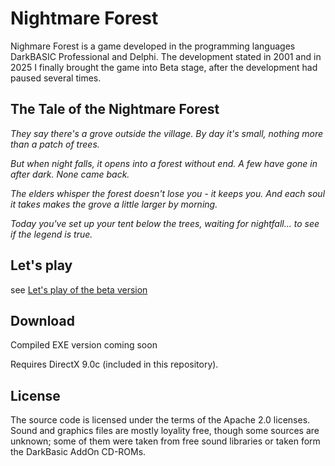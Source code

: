 
# Nightmare Forest
Nighmare Forest is a game developed in the programming languages DarkBASIC Professional and Delphi. The development stated in 2001 and in 2025 I finally brought the game into Beta stage, after the development had paused several times.

## The Tale of the Nightmare Forest 
*They say there's a grove outside the village.
By day it's small, nothing more than a patch of trees.*

*But when night falls, it opens into a forest without end.
A few have gone in after dark. None came back.*

*The elders whisper the forest doesn't lose you - it keeps you.
And each soul it takes makes the grove a little larger by morning.*

*Today you've set up your tent below the trees,
waiting for nightfall... to see if the legend is true.*

## Let's play
see [Let's play of the beta version](https://www.youtube.com/watch?v=5Tp92G5N19c&ab_channel=DanielMarschall)

## Download
Compiled EXE version coming soon

Requires DirectX 9.0c (included in this repository).

## License
The source code is licensed under the terms of the Apache 2.0 licenses.
Sound and graphics files are mostly loyality free, though some sources are unknown; some of them were taken from free sound libraries or taken form the DarkBasic AddOn CD-ROMs.
